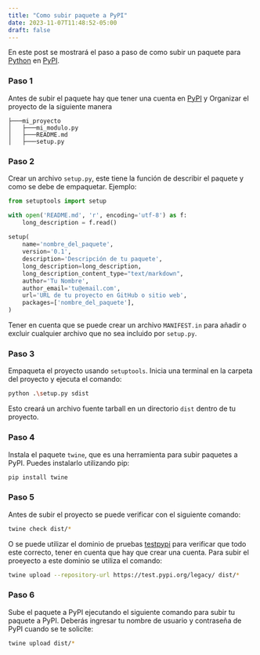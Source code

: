 ```yaml
---
title: "Como subir paquete a PyPI"
date: 2023-11-07T11:48:52-05:00
draft: false
---
```


En este post se mostrará el paso a paso de como subir un paquete para [Python](https://www.python.org/) en [PyPI](https://pypi.org/).

### Paso 1 

Antes de subir el paquete hay que tener una cuenta en [PyPI](https://pypi.org/) y Organizar el proyecto de la siguiente manera

```
├───mi_proyecto
│   ├───mi_modulo.py
│   ├───README.md
│   ├───setup.py
```

### Paso 2

Crear un archivo `setup.py`, este tiene la función de describir el paquete y como se debe de empaquetar. Ejemplo:

```python
from setuptools import setup

with open('README.md', 'r', encoding='utf-8') as f:
    long_description = f.read()
	
setup(
    name='nombre_del_paquete',
    version='0.1',
    description='Descripción de tu paquete',
	long_description=long_description,
    long_description_content_type="text/markdown",
    author='Tu Nombre',
    author_email='tu@email.com',
    url='URL de tu proyecto en GitHub o sitio web',
    packages=['nombre_del_paquete'],
)

```

Tener en cuenta que se puede crear un archivo `MANIFEST.in` para añadir o excluir cualquier archivo que no sea incluido por `setup.py`.

### Paso 3

Empaqueta el proyecto usando `setuptools`. Inicia una terminal en la carpeta del proyecto y ejecuta el comando:

```bash
python .\setup.py sdist
```

Esto creará un archivo fuente tarball en un directorio `dist` dentro de tu proyecto.

### Paso 4

Instala el paquete `twine`, que es una herramienta para subir paquetes a PyPI. Puedes instalarlo utilizando pip:

```bash
pip install twine
```

### Paso 5

Antes de subir el proyecto se puede verificar con el siguiente comando:

```bash
twine check dist/*
```

O se puede utilizar el dominio de pruebas [testpypi](https://test.pypi.org/) para verificar que todo este correcto, tener en cuenta que hay que crear una cuenta. Para subir el proeyecto a este dominio se utiliza el comando:

```bash
twine upload --repository-url https://test.pypi.org/legacy/ dist/*
```

### Paso 6

Sube el paquete a PyPI ejecutando el siguiente comando para subir tu paquete a PyPI. Deberás ingresar tu nombre de usuario y contraseña de PyPI cuando se te solicite:

```bash
twine upload dist/*
```